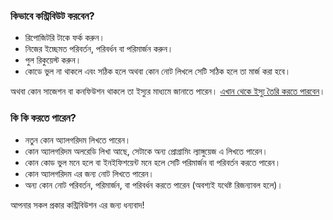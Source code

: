 ### কিভাবে কন্ট্রিবিউট করবেন? 
  * রিপোজিটরি টাকে ফর্ক করুন। 
  * নিজের ইচ্ছেমত পরিবর্তন, পরিবর্ধন বা পরিমার্জন করুন। 
  * পুল রিকুয়েস্ট করুন। 
  * কোডে ভুল না থাকলে এবং সঠিক হলে অথবা কোন নোট লিখলে সেটি সঠিক হলে তা মার্জ করা হবে। 

অথবা কোন সাজেশন বা কনফিউশন থাকলে তা ইস্যুর মাধ্যমে জানাতে পারেন। [এখান থেকে ইস্যু তৈরি করতে পারবেন](https://github.com/KhanShaheb34/Data-Structures-and-Algorithms-Notebook-Bangla/issues/new)। 
 
### কি কি করতে পারেন? 
  * নতুন কোন অ্যালগরিদম লিখতে পারেন। 
  * কোন অ্যালগরিদম অলরেডি লিখা আছে, সেটাকে অন্য প্রোগ্রামিং ল্যাঙ্গুয়েজ এ লিখতে পারেন। 
  * কোন কোড ভুল মনে হলে বা ইনইফিশয়েন্ট মনে হলে সেটি পরিমার্জন বা পরিবর্তন করতে পারেন। 
  * কোন অ্যালগরিদম এর জন্য নোট লিখতে পারেন। 
  * অন্য কোন নোট পরিবর্তন, পরিমার্জন, বা পরিবর্ধন করতে পারেন (অবশ্যই যথেষ্ট রিজন্যাবল হলে)। 

আপনার সকল প্রকার কন্ট্রিবিউশন এর জন্য ধন্যবাদ! 
